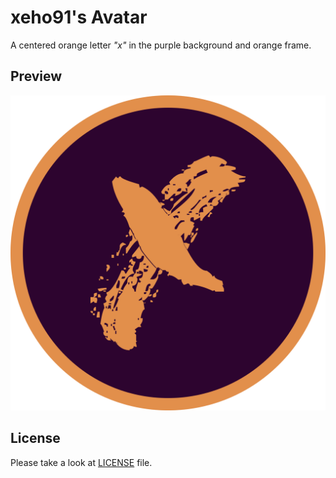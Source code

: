 # xeho91's Avatar

A centered orange letter _"x"_ in the purple background and orange frame.

## Preview

![xeho91's avatar](./build/xeho91-avatar.svg)

## License

Please take a look at [LICENSE](./LICENSE) file.
